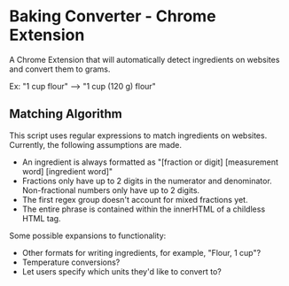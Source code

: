 # Baking Converter - Chrome Extension

A Chrome Extension that will automatically detect ingredients on websites and convert them to grams.

Ex: "1 cup flour" --> "1 cup (120 g) flour"

## Matching Algorithm

This script uses regular expressions to match ingredients on websites. Currently, the following assumptions are made.
* An ingredient is always formatted as "[fraction or digit] [measurement word] [ingredient word]"
* Fractions only have up to 2 digits in the numerator and denominator. Non-fractional numbers only have up to 2 digits.
* The first regex group doesn't account for mixed fractions yet.
* The entire phrase is contained within the innerHTML of a childless HTML tag.

Some possible expansions to functionality:
* Other formats for writing ingredients, for example, "Flour, 1 cup"?
* Temperature conversions?
* Let users specify which units they'd like to convert to?
